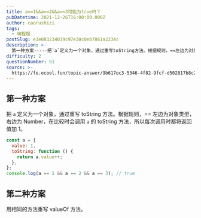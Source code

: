 ```yaml
---
title: a==1&&a==2&&a==3可能为true吗？
pubDatetime: 2021-12-26T16:00:00.000Z
author: caorushizi
tags:
  - 编程题
postSlug: e3e083234039c97e30c0eb7861a2234c
description: >-
  第一种方案-----把`a`定义为一个对象，通过重写toString方法。根据规则，==左边为对象类型，右边为Number，在比较时会调用`a`的toString方法，所以每次调用时都将返回值加1。`
difficulty: 2
questionNumber: 51
source: >-
  https://fe.ecool.fun/topic-answer/9b617ec3-5346-4f82-9fcf-d502817b8c2d?orderBy=updateTime&order=desc&tagId=26
---
```


## 第一种方案

把 `a` 定义为一个对象，通过重写 toString 方法。根据规则，== 左边为对象类型，右边为 Number，在比较时会调用 `a` 的 toString 方法，所以每次调用时都将返回值加 1。

```js
const a = {
  value: 1,
  toString: function () {
    return a.value++;
  },
};
console.log(a == 1 && a == 2 && a == 3); // true
```

## 第二种方案

用相同的方法重写 valueOf 方法。
